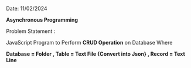 Date: 11/02/2024

**Asynchronous Programming**

Problem Statement : 

JavaScript Program to Perform **CRUD Operation** on Database Where

**Database = Folder ,
Table = Text File {Convert into Json} ,
Record = Text Line**
